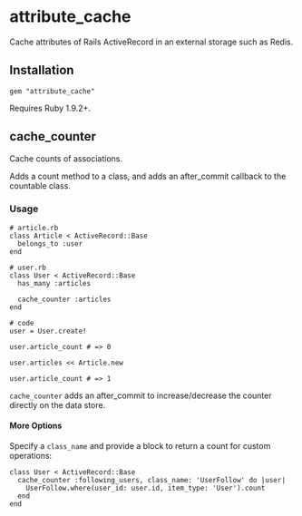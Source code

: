 # attribute_cache

Cache attributes of Rails ActiveRecord in an external storage such as Redis.

## Installation

	gem "attribute_cache"

Requires Ruby 1.9.2+.

## cache_counter

Cache counts of associations.

Adds a count method to a class, and adds an after_commit callback to the countable class.

### Usage

	# article.rb
	class Article < ActiveRecord::Base
	  belongs_to :user
	end

	# user.rb
	class User < ActiveRecord::Base
	  has_many :articles

	  cache_counter :articles
	end
	
	# code
	user = User.create!
	
	user.article_count # => 0

	user.articles << Article.new

	user.article_count # => 1
	

`cache_counter` adds an after_commit to increase/decrease the counter directly on the data store.


#### More Options

Specify a `class_name` and provide a block to return a count for custom operations:

	class User < ActiveRecord::Base
	  cache_counter :following_users, class_name: 'UserFollow' do |user|
	    UserFollow.where(user_id: user.id, item_type: 'User').count
	  end
	end

